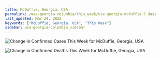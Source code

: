 ```yaml
---
title: McDuffie, Georgia, USA
permalink: /usa-georgia-columbia/this_week/usa-georgia-mcduffie-7_days.html
last_updated: Mar 24, 2022
keywords: ["McDuffie, Georgia, USA", "This Week"]
sidebar: usa-georgia-columbia_sidebar
---
```


![Change in Confirmed Cases This Week for McDuffie, Georgia, USA](/covid_tracker/images/graphs/usa-georgia-mcduffie-delta_confirmed-7_days_graph.png)

![Change in Confirmed Deaths This Week for McDuffie, Georgia, USA](/covid_tracker/images/graphs/usa-georgia-mcduffie-delta_deaths-7_days_graph.png)
